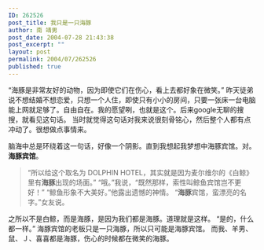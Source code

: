 ```yaml
---
ID: 262526
post_title: 我只是一只海豚
author: 南 靖男
post_date: 2004-07-28 21:43:38
post_excerpt: ""
layout: post
permalink: 2004/07/262526
published: true
---
```

“海豚是非常友好的动物，因为即使它们在伤心，看上去都好象在微笑。”
昨天徒弟说不想结婚不想恋爱，只想一个人住，即使只有小小的房间，只要一张床一台电脑能上网就足够了。自由自在。我的愿望咧，也就是这个。后来google无聊的搜搜，就看见这句话。
当时就觉得这句话对我来说很刻骨铭心，然后整个人都有点冲动了。很想做点事情来。
<!--more-->

脑海中总是环绕着这一句话，好像一个阴影。直到我想起我梦想中海豚宾馆。对。<strong>海豚宾馆</strong>。
<blockquote>“所以给这个取名为 DOLPHIN HOTEL，其实就是因为麦尔维尔的《白鲸》里有<strong>海豚</strong>出现的场面。”
“哦。”我说，“既然那样，索性叫鲸鱼宾馆岂不更好！”
“鲸鱼形象不大美好。”他露出遗憾的神情。
“<strong>海豚</strong>宾馆，蛮漂亮的名字。”女友说。</blockquote>
之所以不是白鲸，而是海豚，是因为我们都是海豚。道理就是这样。
“是的，什么都一样。”
海豚宾馆的老板只是一只海豚，所以只可能是海豚宾馆。
而我、羊男、鼠、Ｊ、喜喜都是海豚，伤心的时候都在微笑的海豚。